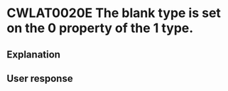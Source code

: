 # CWLAT0020E The blank type is set on the 0 property of the 1 type.

## Explanation

## User response